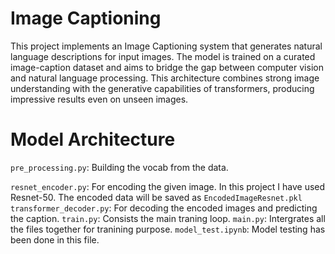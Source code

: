 # Image Captioning

This project implements an Image Captioning system that generates natural language descriptions for input images. The model is trained on a curated image-caption dataset and aims to bridge the gap between computer vision and natural language processing. This architecture combines strong image understanding with the generative capabilities of transformers, producing impressive results even on unseen images.

# Model Architecture
`pre_processing.py`: Building the vocab from the data.

`resnet_encoder.py`: For encoding the given image. In this project I have used Resnet-50. The encoded data will be saved as `EncodedImageResnet.pkl`
`transformer_decoder.py`: For decoding the encoded images and predicting the caption.
`train.py`: Consists the main traning loop.
`main.py`: Intergrates all the files together for tranining purpose.
`model_test.ipynb`: Model testing has been done in this file.

